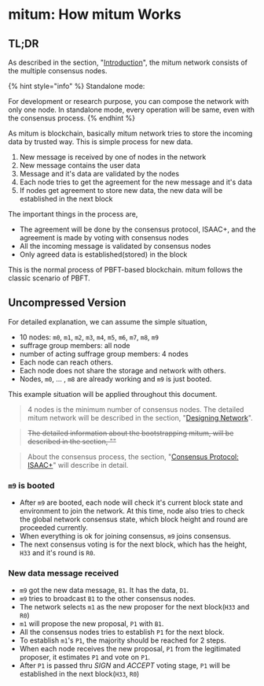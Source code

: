 # mitum: How mitum Works

## TL;DR

As described in the section, "[Introduction](/)", the mitum network consists of the multiple consensus nodes.



{% hint style="info" %}
Standalone mode:

For development or research purpose, you can compose the network with only one node. In standalone mode, every operation will be same, even with the consensus process.
{% endhint %}

As mitum is blockchain, basically mitum network tries to store the incoming data by trusted way. This is simple process for new data.

1. New message is received by one of nodes in the network
2. New message contains the user data
3. Message and it's data are validated by the nodes
4. Each node tries to get the agreement for the new message and it's data
5. If nodes get agreement to store new data, the new data will be established in the next block

The important things in the process are,

* The agreement will be done by the consensus protocol, ISAAC+, and the agreement is made by voting with consensus nodes
* All the incoming message is validated by consensus nodes
* Only agreed data is established(stored) in the block

This is the normal process of PBFT-based blockchain. mitum follows the classic scenario of PBFT.

## Uncompressed Version

For detailed explanation, we can assume the simple situation,

* 10 nodes: `m0`, `m1`, `m2`, `m3`, `m4`, `m5`, `m6`, `m7`, `m8`, `m9`
* suffrage group members: all node
* number of acting suffrage group members: 4 nodes
* Each node can reach others.
* Each node does not share the storage and network with others.
* Nodes, `m0`, ... , `m8` are already working and `m9` is just booted.

This example situation will be applied throughout this document.

> 4 nodes is the minimum number of consensus nodes. The detailed mitum network will be described in the section, "[Designing Network](designing-network.md)".

> ~~The detailed information about the bootstrapping mitum, will be described in the section, ""~~

> About the consensus process, the section, "[Consensus Protocol: ISAAC+](mechanism-how-isaac+-works.md)" will describe in detail.

### `m9` is booted

* After `m9` are booted, each node will check it's current block state and environment to join the network. At this time, node also tries to check the global network consensus state, which block height and round are  proceeded currently.
* When everything is ok for joining consensus, `m9` joins consensus.
* The next consensus voting is for the next block, which has the height, `H33` and it's round is `R0`.

### New data message received

* `m9` got the new data message, `B1`. It has the data, `D1`. 
* `m9` tries to broadcast `B1` to the other consensus nodes.
* The network selects `m1` as the new proposer for the next block(`H33` and `R0`)
* `m1` will propose the new proposal, `P1` with `B1`.
* All the consensus nodes tries to establish `P1` for the next block.
* To establish `m1`'s `P1`, the majority should be reached for 2 steps.
* When each node receives the new proposal, `P1` from the legitimated proposer, it estimates `P1` and vote on `P1`.
* After `P1` is passed thru *SIGN* and *ACCEPT* voting stage, `P1` will be established in the next block(`H33`, `R0`)
